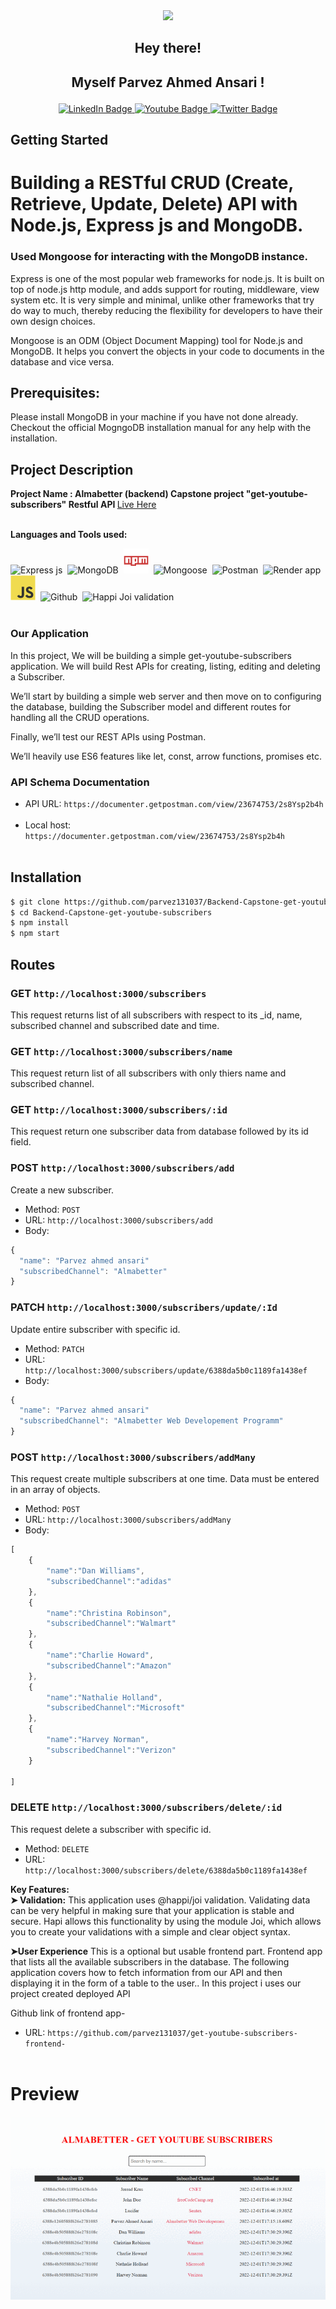 <div id="header" align="center">
  <img src="https://cdn-icons-png.flaticon.com/128/8841/8841503.png" width="100"/>
</div>
<div align="center">
<h2>Hey there! <h2>
  <p>Myself Parvez Ahmed Ansari !</p> 
</div>
  
  <div id="badges" align="center">
  <a href="https://www.linkedin.com/in/parvez-ansari-b211a6144/">
    <img src="https://img.shields.io/badge/LinkedIn-blue?style=for-the-badge&logo=linkedin&logoColor=white" alt="LinkedIn Badge"/>
  </a>
  <a href="https://youtu.be/jXC75HJjvnM">
    <img src="https://img.shields.io/badge/YouTube-red?style=for-the-badge&logo=youtube&logoColor=white" alt="Youtube Badge"/>
  </a>
  <a href="https://twitter.com/parvez_ansari45">
    <img src="https://img.shields.io/badge/Twitter-blue?style=for-the-badge&logo=twitter&logoColor=white" alt="Twitter Badge"/>
  </a>
</div>

 ## Getting Started
 

# Building a RESTful CRUD (Create, Retrieve, Update, Delete) API with Node.js, Express js and MongoDB. ##
### Used Mongoose for interacting with the MongoDB instance. ###

Express is one of the most popular web frameworks for node.js. It is built on top of node.js http module, and adds support for routing, middleware, view system etc. It is very simple and minimal, unlike other frameworks that try do way to much, thereby reducing the flexibility for developers to have their own design choices.  

Mongoose is an ODM (Object Document Mapping) tool for Node.js and MongoDB. It helps you convert the objects in your code to documents in the database and vice versa. 

## Prerequisites:  
Please install MongoDB in your machine if you have not done already. Checkout the official MogngoDB installation manual for any help with the installation.



<h2>Project Description</h2>
  <b>Project Name : Almabetter (backend) Capstone project "get-youtube-subscribers" Restful API </b>
  <a href="https://get-youtube-subscribers.onrender.com/api/subscribers"> Live Here</a>
  
 
 <br>
 </br>

<b>Languages and Tools used: </b>  
 <div>
  <img src="https://img.icons8.com/offices/512/express-js.png" title="Express js" alt="Express js" width="50" height="50"/>&nbsp;
  <img src="https://www.svgrepo.com/show/331488/mongodb.svg" title="MongoDB" alt="MongoDB" width="40" height="40"/>&nbsp;
  <img src="https://github.com/devicons/devicon/blob/master/icons/npm/npm-original-wordmark.svg"  title="npm" alt="npm" width="40" height="40"/>&nbsp;
  <img src="https://github.com/detain/svg-logos/blob/master/svg/mongoose-1.svg" title="Mongoose" alt="Mongoose" width="40" height="40"/>&nbsp;
  <img src="https://www.svgrepo.com/show/354202/postman-icon.svg" title="Postman" alt="Postman" width="40" height="40"/>&nbsp;
 <img src="https://upload.vectorlogo.zone/logos/render/images/bb711e6b-3dc7-496f-b665-10558e88ceed.svg" title="Render app" alt="Render app" width="60" height="60"/>&nbsp;
 <img src="https://github.com/devicons/devicon/blob/master/icons/javascript/javascript-original.svg" title="Javascript" alt="JavaScript" width="40" height="40"/>&nbsp;
  <img src="https://www.svgrepo.com/show/217753/github.svg" title="Github" alt="Github" width="40" height="40"/>&nbsp; 
  <img src="https://raw.githubusercontent.com/hapijs/assets/master/images/hapi.png" title="Happi Joi validation" alt="Happi Joi validation" width="40" height="40"/>&nbsp; 
  
</div><br>

### Our Application ###
In this project, We will be building a simple get-youtube-subscribers application. We will build Rest APIs for creating, listing, editing and deleting a Subscriber.  

We’ll start by building a simple web server and then move on to configuring the database, building the Subscriber model and different routes for handling all the CRUD operations.  

Finally, we’ll test our REST APIs using Postman.  

We’ll heavily use ES6 features like let, const, arrow functions, promises etc. 

### API Schema Documentation 

+ API URL: `https://documenter.getpostman.com/view/23674753/2s8Ysp2b4h` <br></br>
+ Local host: `https://documenter.getpostman.com/view/23674753/2s8Ysp2b4h` <br></br>

## Installation
```sh
$ git clone https://github.com/parvez131037/Backend-Capstone-get-youtube-subscribers.git
$ cd Backend-Capstone-get-youtube-subscribers
$ npm install
$ npm start
```

## Routes
### GET `http://localhost:3000/subscribers`

This request returns list of all subscribers with respect to  its _id, name, subscribed channel and subscribed date and time.

### GET `http://localhost:3000/subscribers/name`

This request return list of all subscribers with only thiers name and subscribed channel.

### GET `http://localhost:3000/subscribers/:id`

This request return one subscriber data from database followed by its id field.



### POST `http://localhost:3000/subscribers/add`

Create a new subscriber.

+ Method: `POST`
+ URL: `http://localhost:3000/subscribers/add`
+ Body:

```js
{
  "name": "Parvez ahmed ansari"
  "subscribedChannel": "Almabetter"
}
```



### PATCH `http://localhost:3000/subscribers/update/:Id`

Update entire subscriber with specific id.

+ Method: `PATCH`
+ URL: `http://localhost:3000/subscribers/update/6388da5b0c1189fa1438ef`
+ Body:

```js
{
  "name": "Parvez ahmed ansari"
  "subscribedChannel": "Almabetter Web Developement Programm"
}
```

### POST `http://localhost:3000/subscribers/addMany`

This request create multiple subscribers at one time. Data must be entered in an array of objects.

+ Method: `POST`
+ URL: `http://localhost:3000/subscribers/addMany`
+ Body:

```js
[
    {
        "name":"Dan Williams",
        "subscribedChannel":"adidas"
    },
    {
        "name":"Christina Robinson",
        "subscribedChannel":"Walmart"
    },
    {
        "name":"Charlie Howard",
        "subscribedChannel":"Amazon"
    },
    {
        "name":"Nathalie Holland",
        "subscribedChannel":"Microsoft"
    },
    {
        "name":"Harvey Norman",
        "subscribedChannel":"Verizon"
    }

]
```

### DELETE `http://localhost:3000/subscribers/delete/:id`

This request delete a subscriber with specific id.

+ Method: `DELETE`
+ URL: `http://localhost:3000/subscribers/delete/6388da5b0c1189fa1438ef`



<b>Key Features:</b><br>
  <b>➤ Validation:</b>  This application uses @happi/joi validation. Validating data can be very helpful in making sure that your application is stable and secure. Hapi allows this functionality by using the module Joi, which allows you to create your validations with a simple and clear object syntax.
  
  <b>➤User Experience</b> This is a optional but usable frontend  part. Frontend app that lists all the available subscribers in the database. The following application covers how to fetch information from our API and then displaying it in the form of a table to the user.. In this project i uses our project created deployed API 

Github link of frontend app-

+ URL: `https://github.com/parvez131037/get-youtube-subscribers-frontend-` <br></br>

# Preview
![](https://github.com/parvez131037/get-youtube-subscribers-frontend-/blob/main/src/assets/front.gif)
